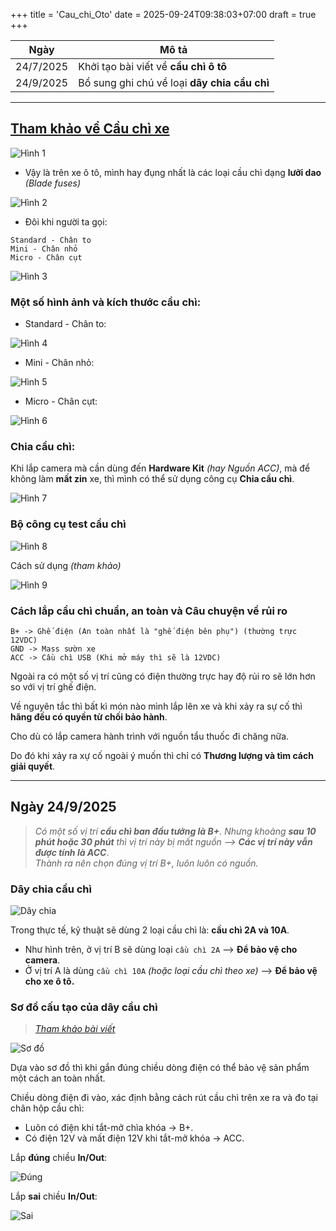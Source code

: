 +++
title = 'Cau_chi_Oto'
date = 2025-09-24T09:38:03+07:00
draft = true
+++

Ngày	|		Mô tả				|
--------|-----------------------------------------------|
24/7/2025 | Khởi tạo bài viết về **cầu chì ô tô**	|
24/9/2025 | Bổ sung ghi chú về loại **dây chia cầu chì**|

----------------------------------------------------------
## [Tham khảo về Cầu chì xe](https://oto.edu.vn/cau-chi-xe-o-to/)

![Hình 1](/image/IoT/Cau_chi_Oto/Hinh_1.png)

- Vậy là trên xe ô tô, mình hay đụng nhất là các loại cầu chì dạng **lưỡi dao** *(Blade fuses)*

![Hình 2](/image/IoT/Cau_chi_Oto/Hinh_2.webp)

- Đôi khi người ta gọi:
```
Standard - Chân to
Mini - Chân nhỏ
Micro - Chân cụt
```

![Hình 3](/image/IoT/Cau_chi_Oto/Hinh_3.webp)

### Một số hình ảnh và kích thước cầu chì:

- Standard - Chân to:

![Hình 4](/image/IoT/Cau_chi_Oto/Hinh_4.webp)

- Mini - Chân nhỏ:

![Hình 5](/image/IoT/Cau_chi_Oto/Hinh_5.webp)

- Micro - Chân cụt:

![Hình 6](/image/IoT/Cau_chi_Oto/Hinh_6.webp)

### Chia cầu chì:
Khi lắp camera mà cần dùng đến **Hardware Kit** *(hay Nguồn ACC)*, mà để không làm **mất zin** xe, thì mình có thể sử dụng công cụ **Chia cầu chì**.

![Hình 7](/image/IoT/Cau_chi_Oto/Hinh_7.webp)

### Bộ công cụ test cầu chì

![Hình 8](/image/IoT/Cau_chi_Oto/Hinh_8.webp)

Cách sử dụng *(tham khảo)*

![Hình 9](/image/IoT/Cau_chi_Oto/Hinh_9.webp)

### Cách lắp cầu chì chuẩn, an toàn và Câu chuyện về rủi ro
```
B+ -> Ghế điện (An toàn nhất là "ghế điện bên phụ") (thường trực 12VDC)
GND -> Mass sườn xe
ACC -> Cầu chì USB (Khi mở máy thì sẽ là 12VDC)
```
Ngoài ra có một số vị trí cũng có điện thường trực hay độ rủi ro sẽ lớn hơn so với vị trí ghế điện.

Về nguyên tắc thì bất kì món nào mình lắp lên xe và khi xảy ra sự cố thì **hãng đều có quyền từ chối bảo hành**.

Cho dù có lắp camera hành trình với nguồn tẩu thuốc đi chăng nữa.

Do đó khi xảy ra xự cố ngoài ý muốn thì chỉ có **Thương lượng và tìm cách giải quyết**.

----------------------------------------------------------------------------------
## Ngày 24/9/2025

> *Có một số vị trí **cầu chì ban đầu tưởng là B+**. Nhưng khoảng **sau 10 phút hoặc 30 phút** thì vị trí này bị mất nguồn --> **Các vị trí này vẫn được tính là ACC***. </br> 
> *Thành ra nên chọn đúng vị trí B+, luôn luôn có nguồn.*

### Dây chia cầu chì

![Dây chia](/image/IoT/Cau_chi_Oto/Dây_cầu_chì.jpg)

Trong thực tế, kỹ thuật sẽ dùng 2 loại cầu chì là: **cầu chì 2A và 10A**.
- Như hình trên, ở vị trí B sẽ dùng loại `cầu chì 2A` --> **Để bảo vệ cho camera**.
- Ở vị trí A là dùng `cầu chì 10A` *(hoặc loại cầu chì theo xe)* --> **Để bảo vệ cho xe ô tô.**

### Sơ đồ cấu tạo của dây cầu chì
> *[Tham khảo bài viết](https://m.blog.naver.com/callmeho/222131666270)* </br>

![Sơ đồ](/image/IoT/Cau_chi_Oto/Sơ_đồ_dây.png)

Dựa vào sơ đồ thì khi gắn đúng chiều dòng điện có thể bảo vệ sản phẩm một cách an toàn nhất.

Chiều dòng điện đi vào, xác định bằng cách rút cầu chì trên xe ra và đo tại chân hộp cầu chì:
- Luôn có điện khi tắt-mở chìa khóa -> B+. 
- Có điện 12V và mất điện 12V khi tắt-mở khóa -> ACC.

Lắp **đúng** chiều **In/Out**:

![Đúng](/image/IoT/Cau_chi_Oto/Lắp_đúng.png)

Lắp **sai** chiều **In/Out**:

![Sai](/image/IoT/Cau_chi_Oto/Lắp_sai.png)



